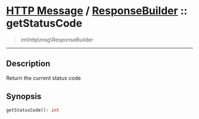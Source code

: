 # [HTTP Message](http.md) / [ResponseBuilder](http-ResponseBuilder.md) :: getStatusCode
 > im\http\msg\ResponseBuilder
____

## Description
Return the current status code

## Synopsis
```php
getStatusCode(): int
```
